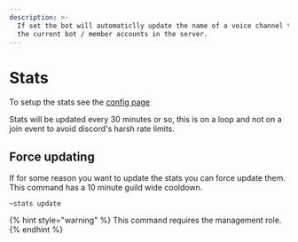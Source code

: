 ```yaml
---
description: >-
  If set the bot will automaticlly update the name of a voice channel to match
  the current bot / member accounts in the server.
---
```


# Stats

To setup the stats see the [config page](../startup/setup/config.md#bot-stats-voice-channel)

Stats will be updated every 30 minutes or so, this is on a loop and not on a join event to avoid discord's harsh rate limits.

## Force updating

If for some reason you want to update the stats you can force update them. This command has a 10 minute guild wide cooldown.

`~stats update`

{% hint style="warning" %}
This command requires the management role.
{% endhint %}
